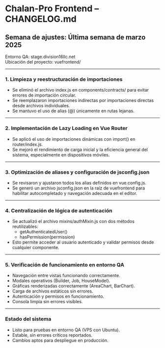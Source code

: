# Chalan-Pro Frontend – CHANGELOG.md

## Semana de ajustes: Última semana de marzo 2025
Entorno QA: stage.division16llc.net  
Ubicación del proyecto: vuefrontend/

---

### 1. Limpieza y reestructuración de importaciones
- Se eliminó el archivo index.js en components/contracts/ para evitar errores de importación circular.
- Se reemplazaron importaciones indirectas por importaciones directas desde archivos individuales.
- Se mantuvo el uso de alias (@) únicamente en rutas lejanas.

---

### 2. Implementación de Lazy Loading en Vue Router
- Se aplicó el uso de importaciones dinámicas con import() en router/index.js.
- Se mejoró el rendimiento de carga inicial y la eficiencia general del sistema, especialmente en dispositivos móviles.

---

### 3. Optimización de aliases y configuración de jsconfig.json
- Se revisaron y ajustaron todos los alias definidos en vue.config.js.
- Se generó un archivo jsconfig.json en la raíz de vuefrontend para habilitar autocompletado y navegación adecuada en el editor.

---

### 4. Centralización de lógica de autenticación
- Se actualizó el archivo mixins/authMixin.js con dos métodos reutilizables:
  - getAuthenticatedUser()
  - hasPermission(permission)
- Esto permite acceder al usuario autenticado y validar permisos desde cualquier componente.

---

### 5. Verificación de funcionamiento en entorno QA
- Navegación entre vistas funcionando correctamente.
- Modales operativos (Builder, Job, HouseModel).
- Gráficas renderizadas correctamente (AreaChart, BarChart).
- Carga de archivos estáticos sin errores.
- Autenticación y permisos en funcionamiento.
- Consola limpia sin errores visibles.

---

### Estado del sistema
- Listo para pruebas en entorno QA (VPS con Ubuntu).
- Estable, sin errores críticos reportados.
- Cambios aptos para despliegue en producción.
